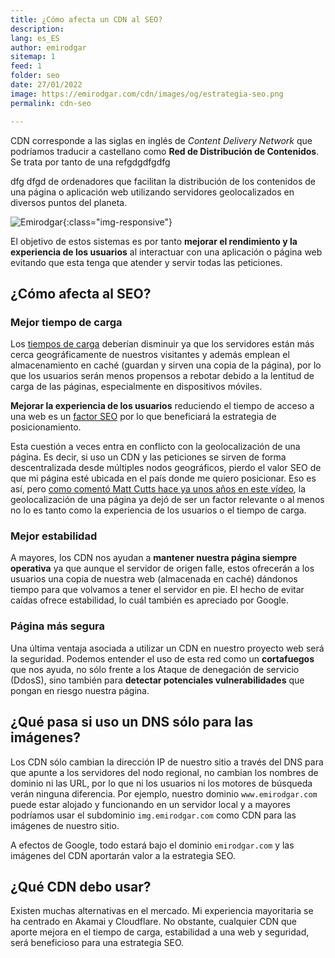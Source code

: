 ```yaml
---
title: ¿Cómo afecta un CDN al SEO?
description: 
lang: es_ES
author: emirodgar
sitemap: 1
feed: 1
folder: seo
date: 27/01/2022
image: https://emirodgar.com/cdn/images/og/estrategia-seo.png
permalink: cdn-seo

---
```


CDN corresponde a las siglas en inglés de *Content Delivery Network* que podríamos traducir a castellano como **Red de Distribución de Contenidos**.  Se trata por tanto de una refgdgdfgdfg

dfg
dfgd de ordenadores que facilitan la distribución de los contenidos de una página o aplicación web utilizando servidores geolocalizados en diversos puntos del planeta. 

![Emirodgar](https://i.imgur.com/lzH6nBd.png){:class="img-responsive"}

El objetivo de estos sistemas es por tanto **mejorar el rendimiento y la experiencia de los usuarios** al interactuar con una aplicación o página web evitando que esta tenga que atender y servir todas las peticiones.

## ¿Cómo afecta al SEO?

### Mejor tiempo de carga

Los [tiempos de carga](https://emirodgar.com/mejorar-tiempo-carga-web)  deberían disminuir ya que los servidores están más cerca geográficamente de nuestros visitantes y además emplean el almacenamiento en caché (guardan y sirven una copia de la página), por lo que los usuarios serán menos propensos a rebotar debido a la lentitud de carga de las páginas, especialmente en dispositivos móviles.

**Mejorar la experiencia de los usuarios** reduciendo el tiempo de acceso a una web es un [factor SEO](https://emirodgar.com/factores-seo) por lo que beneficiará la estrategia de posicionamiento.

Esta cuestión a veces entra en conflicto con la geolocalización de una página. Es decir, si uso un CDN y las peticiones se sirven de forma descentralizada desde múltiples nodos geográficos, pierdo el valor SEO de que mi página esté ubicada en el país donde me quiero posicionar. Eso es así, pero [como comentó Matt Cutts hace ya unos años en este vídeo](https://www.youtube.com/watch?v=hXt23AXlJJU), la geolocalización de una página ya dejó de ser un factor relevante o al menos no lo es tanto como la experiencia de los usuarios o el tiempo de carga.

### Mejor estabilidad

A mayores, los CDN nos ayudan a **mantener nuestra página siempre operativa** ya que aunque el servidor de origen falle, estos ofrecerán a los usuarios una copia de nuestra web (almacenada en caché) dándonos tiempo para que volvamos a tener el servidor en pie. El hecho de evitar caídas ofrece estabilidad, lo cuál también es apreciado por Google.

### Página más segura

Una última ventaja asociada a utilizar un CDN en nuestro proyecto web será la seguridad. Podemos entender el uso de esta red como un **cortafuegos** que nos ayuda, no sólo frente a los Ataque de denegación de servicio (DdosS), sino también para **detectar potenciales vulnerabilidades** que pongan en riesgo nuestra página.

## ¿Qué pasa si uso un DNS sólo para las imágenes?

Los CDN sólo cambian la dirección IP de nuestro sitio a través del DNS para que apunte a los servidores del nodo regional, no cambian los nombres de dominio ni las URL, por lo que ni los usuarios ni los motores de búsqueda verán ninguna diferencia. Por ejemplo, nuestro dominio `www.emirodgar.com` puede estar alojado y funcionando en un servidor local y a mayores podríamos usar el subdominio `img.emirodgar.com` como CDN para las imágenes de nuestro sitio.

A efectos de Google, todo estará bajo el dominio `emirodgar.com` y las imágenes del CDN aportarán valor a la estrategia SEO. 


## ¿Qué CDN debo usar?

Existen muchas alternativas en el mercado. Mi experiencia mayoritaria se ha centrado en Akamai y Cloudflare. No obstante, cualquier CDN que aporte mejora en el tiempo de carga, estabilidad a una web y seguridad, será beneficioso para una estrategia SEO.
<!--stackedit_data:
eyJoaXN0b3J5IjpbLTczMjU5MTk4NiwtMTY4MjkwMzc4LDE1Mj
czODMxMjhdfQ==
-->